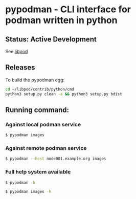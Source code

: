# pypodman - CLI interface for podman written in python

## Status: Active Development

See [libpod](https://github.com/projectatomic/libpod/contrib/python/cmd)

## Releases

To build the pypodman egg:

```sh
cd ~/libpod/contrib/python/cmd
python3 setup.py clean -a && python3 setup.py bdist
```

## Running command:

### Against local podman service
```sh
$ pypodman images
```
### Against remote podman service
```sh
$ pypodman --host node001.example.org images
```
### Full help system available
```sh
$ pypodman -h
```
```sh
$ pypodman images -h
```
